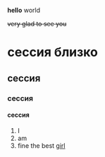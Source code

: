 **hello** world 

~~very glad to see you~~
# сессия близко
## сессия
### сессия
#### cессия 
1. I
1. am 
1. fine
the best [girl](https://vk.com/anaschi)
